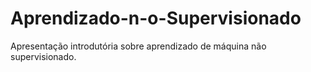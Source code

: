 # Aprendizado-n-o-Supervisionado
Apresentação introdutória sobre aprendizado de máquina não supervisionado.
